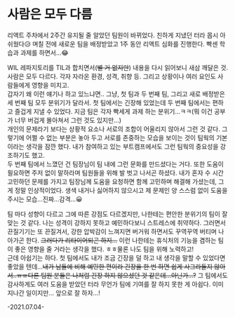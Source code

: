 # 사람은 모두 다름

리액트 주차에서 2주간 유지될 줄 알았던 팀원이 바뀌었다. 친하게 지냈던 터라 몹시 아쉬웠다😥 며칠 전에 새로운 팀을 배정받았고 1주 동안 리액트 심화를 진행한다. 빡센 학습과 과제를 하면서...😂    

WIL 레파지토리를 TIL과 합치면서(~~별 거 없지만~~) 내용을 다시 읽어보니 새삼 깨달은 것. 사람은 모두 다르다. 각자 자라온 환경, 성격, 취향 등. 그리고 상황이나 여러 요인도 사람들에게 영향을 미치고.    
갑자기 왜 이런 얘기나 하고 있느냐면.. 그냥, 첫 팀과 두 번째 팀, 그리고 새로 배정받은 세 번째 팀 모두 분위기가 달라서. 첫 팀에서는 긴장해 있었는데 두 번째 팀에서는 편하고 즐겁게 지낼 수 있었다. 지금 팀은 각자 빡세게 과제 하는 분위기...ㅋㅋ(뭐 이건 공부가 너무 버겁게 몰아쳐서 그런 것도 있지만...)    
개인의 문제라기 보다는 상황적 요소나 서로의 조합이 어울리지 않아서 그런 것 같다. 그렇기에 어쩔 수 없는 부분은 놓아 두고 서로를 존중하는 모습을 보이는 것이 팀웍의 기본이라는 생각을 잠깐 했다. 내가 참여하고 있는 부트캠프에서도 그런 팀웍의 중요성을 강조하기도 했고.    
두 번째 팀에서 느꼈던 건 팀장님이 팀 내에 그런 문화를 만드셨다는 거다. 또한 도움이 필요하면 주저 없이 말하라며 팀원들을 위해 발 벗고 나서곤 하셨다. 내가 혼자 수 시간 고민하던 문제를 가지고 팀장님께 도움을 요청하면 함께 고민하며 해결해 가셨는데, 그게 정말 인상적이었다. 생색 내거나 싫어하지 않으시고 제 문제인 양 스스럼 없이 도움을 주시는 모습...진짜...감격...😀

팀 마다 성향이 다르고 그에 따른 강점도 다르겠지만, 나한테는 편안한 분위기의 팀이 잘 맞는 것 같다. 나는 성격이 강하지 못하고 예민하다보니 스트레스에 취약하다. 그러면서 끈질기기는 또 끈질겨서, 강한 압박감이 느껴지면 버거워 하면서도 꾸역꾸역 버티며 나아가곤 한다. ~~그러다가 리타이어되곤 하지...~~ 이런 나한테는 휴식처의 기능을 겸하는 팀이 좋은 영향을 줄 거라는 생각을 했다. ㅎㅎ물론 나도 팀을 위해 노력하고!    
근데 아쉽기는 하다. 첫 팀에서도 내가 조금 긴장을 덜 하고 내 생각을 말할 수 있었다면 좋았을 텐데...~~내가 남들에 비해 예민한 편이라 긴장을 한 번 하면 쉽게 사그라들지 않아서..ㅠㅠ다른 팀원 분들은 나처럼 긴장 하지 않으셨던 것 같은데...아닌가...?~~ 그 팀에서도 감사하게도 여러 도움을 받았던 터라 무언가 팀에 기여를 잘 하지 못한 게 아쉽다. 이미 지나간 일이지만... 앞으로 잘 하자...!

-2021.07.04-
